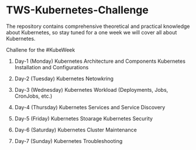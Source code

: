 # TWS-Kubernetes-Challenge
The repository contains comprehensive theoretical and practical knowledge about Kubernetes, so stay tuned for a one week we will cover all about Kubernetes.

Challene for the #KubeWeek

1. Day-1 (Monday)
   Kubernetes Architecture and Components
   Kubernetes Installation and Configurations
   
3. Day-2 (Tuesday)
   Kubernetes Netowkring
   
4. Day-3 (Wednesday)
   Kubernetes Workload (Deployments, Jobs, CronJobs, etc.)
   
5. Day-4 (Thursday)
   Kubernetes Services and Service Discovery
   
6. Day-5 (Friday)
   Kubernetes Stoarage
   Kubernetes Security
   
7. Day-6 (Saturday)
    Kubernetes Cluster Maintenance
    
17. Day-7 (Sunday)
    Kubernetes Troubleshooting

